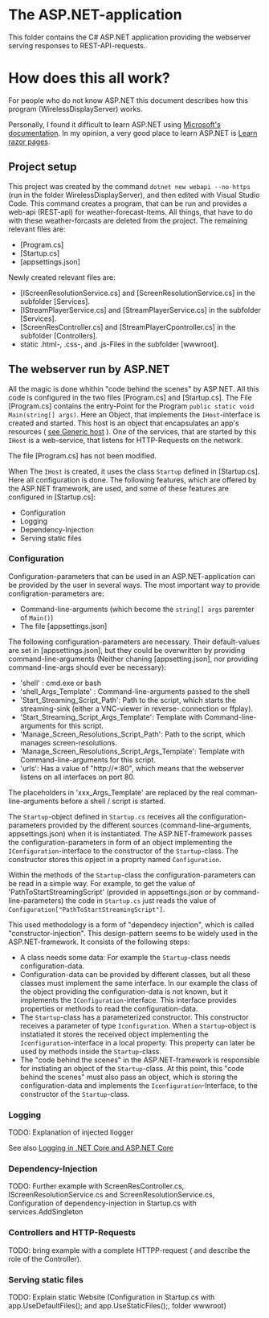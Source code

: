 # The ASP.NET-application

This folder contains the C# ASP.NET application providing the webserver serving
responses to REST-API-requests.

# How does this all work?

For people who do not know ASP.NET this document describes how this program 
(WirelessDisplayServer) works.

Personally, I found it difficult to learn ASP.NET using 
[Microsoft's documentation](https://docs.microsoft.com/en-us/aspnet/core).
In my opinion, a very good place to learn ASP.NET is
[Learn razor pages](https://www.learnrazorpages.com/).


## Project setup

This project was created by the command `dotnet new webapi --no-https` (run in
the folder WirelessDisplayServer), and then edited with Visual Studio Code. This
command creates a program, that can be run and provides a web-api (REST-api) for
weather-forecast-Items. All things, that have to do with these weather-forcasts
are deleted from the project. The remaining relevant files are:

- [Program.cs]
- [Startup.cs]
- [appsettings.json]

Newly created relevant files are:

- [IScreenResolutionService.cs] and [ScreenResolutionService.cs] in the subfolder [Services].
- [IStreamPlayerService.cs] and [StreamPlayerService.cs] in the subfolder [Services].
- [ScreenResController.cs] and [StreamPlayerCpontroller.cs] in the subfolder [Controllers].
- static .html-, .css-, and .js-Files in the subfolder [wwwroot].

## The webserver run by ASP.NET

All the magic is done whithin "code behind the scenes" by ASP.NET. All this code is
configured in the two files [Program.cs] and [Startup.cs]. The File [Program.cs]
contains the entry-Point for the Program `public static void Main(string[] args)`.
Here an Object, that implements the `IHost`-interface is created and started. This
host is an object that encapsulates an app's resources 
( [see Generic host](https://docs.microsoft.com/en-us/aspnet/core/fundamentals/host/generic-host?view=aspnetcore-3.1) ).
One of the services, that are started by this `IHost` is a web-service, that 
listens for HTTP-Requests on the network. 

The file [Program.cs] has not been modified.

When The `IHost` is created, it uses the class `Startup` defined in 
[Startup.cs]. Here all configuration is done. The following features, which are
offered by the ASP.NET framework, are used, and some of these features are configured
in [Startup.cs]:

- Configuration
- Logging
- Dependency-Injection
- Serving static files

### Configuration

Configuration-parameters that can be used in an ASP.NET-application can be provided
by the user in several ways. The most important way to provide configration-parameters
are:

- Command-line-arguments (which become the `string[] args` paremter of `Main()`)
- The file [appsettings.json]

The following configuration-parameters are necessary. Their default-values are set in
[appsettings.json], but they could be overwritten by providing command-line-arguments
(Neither chaning [appsetting.json], nor providing command-line-args should ever be
necessary):

- 'shell' : cmd.exe or bash
- 'shell_Args_Template' : Command-line-arguments passed to the shell
- 'Start_Streaming_Script_Path': Path to the script, which starts the 
  streaming-sink (either a VNC-viewer in reverse-.connection or ffplay).
- 'Start_Streaming_Script_Args_Template': Template with Command-line-arguments for 
  this script.
- 'Manage_Screen_Resolutions_Script_Path': Path to the script, which manages 
  screen-resolutions.
- 'Manage_Screen_Resolutions_Script_Args_Template': Template with 
  Command-line-arguments for this script.
- 'urls': Has a value of "http://*:80", which means that the webserver listens on all 
          interfaces on port 80.

The placeholders in 'xxx_Args_Template' 
are replaced by the real comman-line-arguments before a shell / script is started.

The `Startup`-object defined in `Startup.cs` receives all the configuration-parameters
provided by the different sources (command-line-arguments, appsettings.json) when it is
instantiated. The ASP.NET-framework passes the configuration-parameters in form of an 
object implementing the `IConfiguration`-interface to the constructor of the
`Startup`-class. The constructor stores this opject in a proprty named `Configuration`.

Within the methods of the `Startup`-class the configuration-parameters can be read
in a simple way. For example, to get the value of 'PathToStartStreamingScript' 
(provided in appsettings.json or by command-line-parameters) the code in `Startup.cs` 
just reads the value of `Configuration["PathToStartStreamingScript"]`.

This used methodology is a form of "dependecy injection", which is called
"constructor-injection". This design-pattern seems to be widely used in the 
ASP.NET-framework. It consists of the following steps:

- A class needs some data: For example the `Startup`-class needs configuration-data.
- Configuration-data can be provided by different classes, but all these
  classes must implement the same interface. In our example the class of the object 
  providing the configuration-data is not known, but it implements the 
  `IConfiguration`-interface. This interface provides properties or methods to read
  the configuration-data.
- The `Startup`-class has a parameterized constructor. This constructor receives 
  a parameter of type `Iconfiguration`. When a `Startup`-object is instatiated
  it stores the received object implementing the `Iconfiguration`-interface in
  a local property. This property can later be used by methods inside the 
  `Startup`-class.
- The "code behind the scenes" in the ASP.NET-framework is responsible for
  instiating an object of the `Startup`-class. At this point, this "code behind the
  scenes" must also pass an object, which is storing the configuration-data and 
  implements the `Iconfiguration`-Interface, to the constructor of the `Startup`-class.

### Logging

TODO: Explanation of injected Ilogger<T>

See also [Logging in .NET Core and ASP.NET Core](https://docs.microsoft.com/en-us/aspnet/core/fundamentals/logging/?view=aspnetcore-3.1)

### Dependency-Injection

TODO: Further example with ScreenResController.cs, IScreenResolutionService.cs and ScreenResolutionService.cs, Configuration of dependency-injection in Startup.cs with
services.AddSingleton

### Controllers and HTTP-Requests 

TODO: bring example with a complete HTTPP-request ( and describe the role of the Controller).

### Serving static files

TODO: Explain static Website (Configuration in Startup.cs with app.UseDefaultFiles(); and app.UseStaticFiles();, folder wwwroot)


